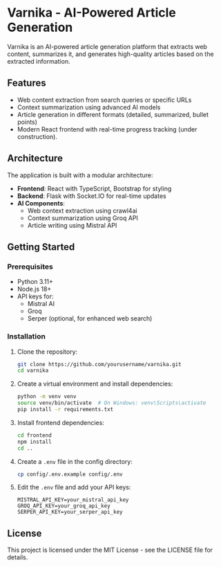 # Varnika - AI-Powered Article Generation

Varnika is an AI-powered article generation platform that extracts web content, summarizes it, and generates high-quality articles based on the extracted information.

## Features

- Web content extraction from search queries or specific URLs
- Context summarization using advanced AI models
- Article generation in different formats (detailed, summarized, bullet points)
- Modern React frontend with real-time progress tracking (under construction).

## Architecture

The application is built with a modular architecture:

- **Frontend**: React with TypeScript, Bootstrap for styling
- **Backend**: Flask with Socket.IO for real-time updates
- **AI Components**: 
  - Web context extraction using crawl4ai
  - Context summarization using Groq API
  - Article writing using Mistral API

## Getting Started

### Prerequisites

- Python 3.11+
- Node.js 18+
- API keys for:
  - Mistral AI
  - Groq
  - Serper (optional, for enhanced web search)

### Installation

1. Clone the repository:
   ```bash
   git clone https://github.com/yourusername/varnika.git
   cd varnika
   ```

2. Create a virtual environment and install dependencies:
   ```bash
   python -m venv venv
   source venv/bin/activate  # On Windows: venv\Scripts\activate
   pip install -r requirements.txt
   ```

3. Install frontend dependencies:
   ```bash
   cd frontend
   npm install
   cd ..
   ```

4. Create a `.env` file in the config directory:
   ```bash
   cp config/.env.example config/.env
   ```

5. Edit the `.env` file and add your API keys:
   ```
   MISTRAL_API_KEY=your_mistral_api_key
   GROQ_API_KEY=your_groq_api_key
   SERPER_API_KEY=your_serper_api_key
   ```

## License

This project is licensed under the MIT License - see the LICENSE file for details.
